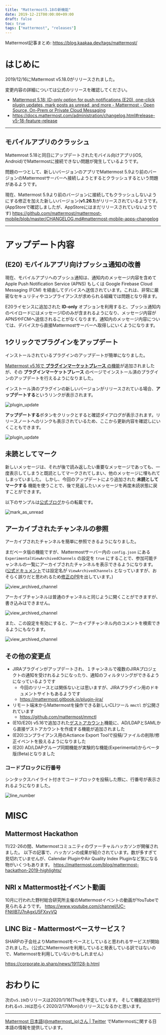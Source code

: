 ```yaml
---
title: "Mattermost5.18の新機能"
date: 2019-12-21T00:00:00+09:00
draft: false
toc: true
tags: ["mattermost", "releases"]
---
```


Mattermost記事まとめ: https://blog.kaakaa.dev/tags/mattermost/

# はじめに

2019/12/16にMattermost v5.18.0がリリースされました。

変更内容の詳細については公式のリリースを確認してください。

* [Mattermost 5\.18: ID\-only option for push notifications \(E20\), one\-click plugin updates, mark posts as unread, and more \- Mattermost \- Open Source, On\-Prem or Private Cloud Messaging](https://mattermost.com/blog/mattermost-5-18-id-only-option-for-push-notifications-one-click-plugin-updates-mark-posts-unread-and-more/)
* https://docs.mattermost.com/administration/changelog.html#release-v5-18-feature-release

---

## モバイルアプリのクラッシュ

Mattemrost 5.18と同日にアップデートされたモバイル向けアプリ(iOS, Android)でMattermostに接続できない問題が発生しているようです。

問題の一つとして、新しいバージョンのアプリでMattermost 5.9より前のバージョンのMattermostサーバーへ接続しようとするとクラッシュするという問題があるようです。

現在、Mattermost 5.9より前のバージョンに接続してもクラッシュしないようにする修正を加えた新しいバージョン(**v1.26.1**)がリリースされているようです。(AppStoreで確認しましたが、AppStoreにはまだリリースされていないようです)
https://github.com/mattermost/mattermost-mobile/blob/master/CHANGELOG.md#mattermost-mobile-apps-changelog

---

# アップデート内容

## (E20) モバイルアプリ向けプッシュ通知の改善

現在、モバイルアプリへのプッシュ通知は、通知内のメッセージ内容を含めてApple Push Notification Service (APNS) もしくは Google Firebase Cloud Messaging (FCM) を経由してデバイスへ送信されています。これは、非常に厳密なセキュリティやコンプライアンスが求められる組織では問題となり得ます。

E20ライセンスに追加された **ID-only** オプションを利用すると、プッシュ通知内のペイロードにはメッセージIDのみが含まれるようになり、メッセージ内容がAPNSやFCMへ送信されることがなくなります。通知内のメッセージ内容については、デバイスから直接Mattermostサーバーへ取得しにいくようになります。

## 1クリックでプラグインをアップデート

インストールされているプラグインのアップデートが簡単になりました。

[Mattermost v5.16で **プラグインマーケットプレース** の機能](https://blog.kaakaa.dev/posts/mattermost/releases-5.16/#%E3%83%97%E3%83%A9%E3%82%B0%E3%82%A4%E3%83%B3%E3%83%9E%E3%83%BC%E3%82%B1%E3%83%83%E3%83%88%E3%83%97%E3%83%AC%E3%83%BC%E3%82%B9)が追加されましたが、その **プラグインマーケットプレース** のページでインストール済のプラグインのアップデートを行えるようになりました。

インストール済のプラグインの新しいバージョンがリリースされている場合、**アップデートする**というリンクが表示されます。

![plugin_update](https://blog.kaakaa.dev/images/posts/mattermost/releases-5.18/plugin_update_1.png)

**アップデートする**ボタンをクリックとすると確認ダイアログが表示されます。リリースノートへのリンクも表示されているため、ここから更新内容を確認しにいくこともできます。

![plugin_update](https://blog.kaakaa.dev/images/posts/mattermost/releases-5.18/plugin_update_2.png)

## 未読としてマーク
新しいメッセージは、それが後で読み返したい重要なメッセージであっても、一度表示してしまうと既読としてマークされてしまい、他のメッセージに埋もれてしまっていました。
しかし、今回のアップデートにより追加された **未読としてマークする** 機能を使うことで、後で見返したいメッセージを再度未読状態に戻すことができます。

以下のサンプルは[公式ブログ](https://mattermost.com/blog/mattermost-5-18-id-only-option-for-push-notifications-one-click-plugin-updates-mark-posts-unread-and-more/)からの転載です。

![mark_as_unread](https://blog.kaakaa.dev/images/posts/mattermost/releases-5.18/mark_as_unread.gif)


## アーカイブされたチャンネルの参照

アーカイブされたチャンネルを簡単に参照できるようになりました。

まだベータ版の機能ですが、Mattermostサーバー内の `config.json` にある `ExperimentalViewArchivedChannels` の設定を `true` にすることで、参加可能チャンネルの一覧にアーカイブされたチャンネルを表示できるようになります。
([公式ドキュメント](https://docs.mattermost.com/administration/config-settings.html#allow-users-to-view-archived-channels-beta)では設定名が `ViewArchivedChannels` となっていますが、おそらく誤りだと思われるため[修正のPR](https://github.com/mattermost/docs/pull/3278)を出しています。)

![view_archived_channel](https://blog.kaakaa.dev/images/posts/mattermost/releases-5.18/view_archived_channel_1.png)

アーカイブチャンネルは普通のチャンネルと同じように開くことができますが、書き込みはできません。

![view_archived_channel](https://blog.kaakaa.dev/images/posts/mattermost/releases-5.18/view_archived_channel_2.png)

また、この設定を有効にすると、アーカイブチャンネル内のコメントを検索できるようにもなります。

![view_archived_channel](https://blog.kaakaa.dev/images/posts/mattermost/releases-5.18/view_archived_channel_3.png)


## その他の変更点
* JIRAプラグインがアップデートされ、１チャンネルで複数のJIRAプロジェクトの通知を受けれるようになったり、通知のフィルタリングができるようになっているようです
  * 今回のリリースとは関係ないとは思いますが、JIRAプラグイン用のドキュメントサイトもあるようです
  * https://mattermost.gitbook.io/plugin-jira/
* リモート端末からMattermostを操作できる新しいCLIツール `mmctl` が公開されています
  * https://github.com/mattermost/mmctl
* (E10/E20) v5.16で追加された[ゲストアカウント](https://blog.kaakaa.dev/posts/mattermost/releases-5.16/#e10-20-%E3%82%B2%E3%82%B9%E3%83%88%E3%82%A2%E3%82%AB%E3%82%A6%E3%83%B3%E3%83%88)機能に、AD/LDAPとSAMLから直接ゲストアカウントを作成する機能が追加されました
* (E20)コンプライアンス用のActiance Export Toolで投稿/ファイルの削除/修正イベントを扱えるようになりました
* (E20) AD/LDAPグループ同期機能が実験的な機能(Experimental)からベータ版(Beta)となりました

### コードブロックに行番号

シンタックスハイライト付きでコードブロックを投稿した際に、行番号が表示されるようになりました。

![line_number](https://blog.kaakaa.dev/images/posts/mattermost/releases-5.18/line_number.png)

# MISC

## Mattermost Hackathon
11/22-26の間、Mattermostコミュニティのヴァーチャルハッカソンが開催されました。
以下の記事で、ハッカソンの成果が紹介されています。数が多すぎて見切れていませんが、Calendar PluginやAir Quality Index Pluginなど気になる物がいくつもあります。
https://mattermost.com/blog/mattermost-hackathon-2019-highlights/

## NRI x Mattermost社イベント動画

10月に行われた野村総合研究所主催のMattermostイベントの動画がYouTubeで見られるようです。
https://www.youtube.com/channel/UC-FNtllB7J7nAgxU5FXxyVQ

## LINC Biz - Mattermostベースサービス？

SHARPの子会社よりMattermostをベースとしていると思われるサービスが開始されました。（公式にMattermostを利用していると発表している訳ではないので、Mattermostを利用していないかもしれません）

https://corporate.jp.sharp/news/191128-b.html

# おわりに

次の`v5.19`のリリースは2020/1/16(Thu)を予定しています。
そして機能追加が行われる`v5.20`は恐らく2020/2/17(Mon)のリリースになるかと思います。

---

[Mattermost 日本語\(@mattermost\_jp\)さん \| Twitter](https://twitter.com/mattermost_jp?lang=ja) でMattermostに関する日本語の情報を提供しています。
